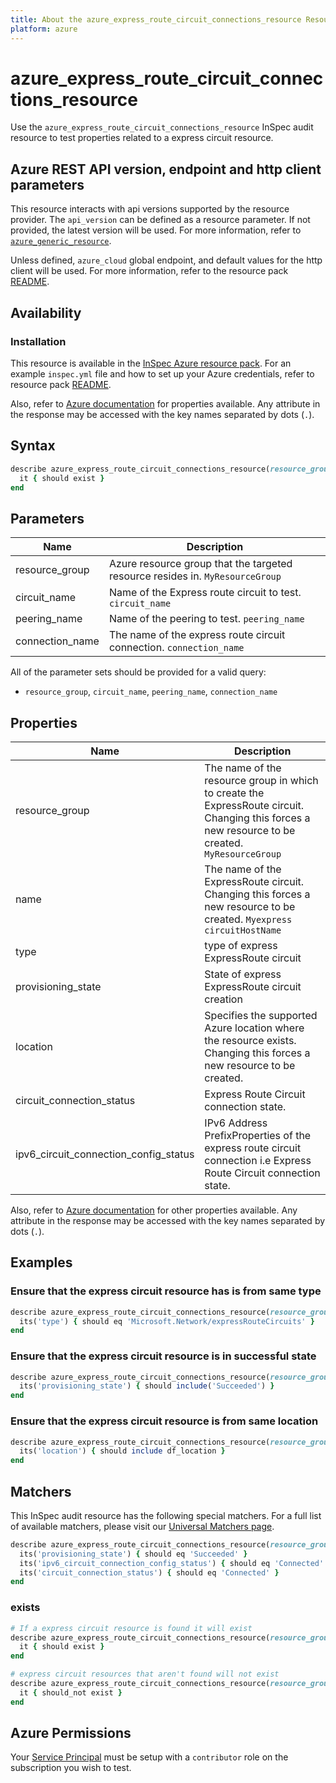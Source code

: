 ```yaml
---
title: About the azure_express_route_circuit_connections_resource Resource
platform: azure
---
```


# azure_express_route_circuit_connections_resource

Use the `azure_express_route_circuit_connections_resource` InSpec audit resource to test properties related to a express circuit resource.

## Azure REST API version, endpoint and http client parameters

This resource interacts with api versions supported by the resource provider.
The `api_version` can be defined as a resource parameter.
If not provided, the latest version will be used.
For more information, refer to [`azure_generic_resource`](azure_generic_resource.md).

Unless defined, `azure_cloud` global endpoint, and default values for the http client will be used.
For more information, refer to the resource pack [README](../../README.md).

## Availability

### Installation

This resource is available in the [InSpec Azure resource pack](https://github.com/inspec/inspec-azure).
For an example `inspec.yml` file and how to set up your Azure credentials, refer to resource pack [README](../../README.md#Service-Principal).



Also, refer to [Azure documentation](https://docs.microsoft.com/en-us/rest/api/expressroute/express-route-circuit-connections/get) for  properties available.
Any attribute in the response may be accessed with the key names separated by dots (`.`).
## Syntax

```ruby
describe azure_express_route_circuit_connections_resource(resource_group: 'example', circuit_name: 'cn', peering_name: 'pn', connection_name: 'cn') do
  it { should exist }
end
```
## Parameters

| Name                           | Description                                                                      |
|--------------------------------|----------------------------------------------------------------------------------|
| resource_group                 | Azure resource group that the targeted resource resides in. `MyResourceGroup`     |
| circuit_name                           | Name of the Express route circuit to test. `circuit_name`                                 |
| peering_name                           | Name of the peering to test. `peering_name`                                 |
| connection_name                           | The name of the express route circuit connection. `connection_name`                                 |

All of the parameter sets should be provided for a valid query:
- `resource_group`, `circuit_name`, `peering_name`, `connection_name`

## Properties

| Name                           | Description                                                                      |
|--------------------------------|----------------------------------------------------------------------------------|
| resource_group                 | The name of the resource group in which to create the ExpressRoute circuit. Changing this forces a new resource to be created. `MyResourceGroup`    |
| name                           | The name of the ExpressRoute circuit. Changing this forces a new resource to be created. `Myexpress circuitHostName`                          |
| type                           | type of express ExpressRoute circuit                                                          |
| provisioning_state             | State of express ExpressRoute circuit creation                                                |
| location             | Specifies the supported Azure location where the resource exists. Changing this forces a new resource to be created.                                              | 
| circuit_connection_status  | Express Route Circuit connection state. |
| ipv6_circuit_connection_config_status | IPv6 Address PrefixProperties of the express route circuit connection i.e Express Route Circuit connection state. |


Also, refer to [Azure documentation](https://docs.microsoft.com/en-us/rest/api/expressroute/express-route-circuits/get) for other properties available.
Any attribute in the response may be accessed with the key names separated by dots (`.`).


## Examples

### Ensure that the express circuit resource has is from same type
```ruby
describe azure_express_route_circuit_connections_resource(resource_group: 'example', circuit_name: 'cn', peering_name: 'pn', connection_name: 'cn') do
  its('type') { should eq 'Microsoft.Network/expressRouteCircuits' }
end
```
### Ensure that the express circuit resource is in successful state
```ruby
describe azure_express_route_circuit_connections_resource(resource_group: 'example', circuit_name: 'cn', peering_name: 'pn', connection_name: 'cn') do
  its('provisioning_state') { should include('Succeeded') }
end
```

### Ensure that the express circuit resource is from same location
```ruby
describe azure_express_route_circuit_connections_resource(resource_group: 'example', circuit_name: 'cn', peering_name: 'pn', connection_name: 'cn') do
  its('location') { should include df_location }
end
```
## Matchers

This InSpec audit resource has the following special matchers. For a full list of available matchers, please visit our [Universal Matchers page](/inspec/matchers/).
```ruby
describe azure_express_route_circuit_connections_resource(resource_group: 'example', circuit_name: 'cn', peering_name: 'pn', connection_name: 'cn') do
  its('provisioning_state') { should eq 'Succeeded' }
  its('ipv6_circuit_connection_config_status') { should eq 'Connected' }
  its('circuit_connection_status') { should eq 'Connected' }
end
```

### exists
```ruby
# If a express circuit resource is found it will exist
describe azure_express_route_circuit_connections_resource(resource_group: 'example', circuit_name: 'cn', peering_name: 'pn', connection_name: 'cn') do
  it { should exist }
end

# express circuit resources that aren't found will not exist
describe azure_express_route_circuit_connections_resource(resource_group: 'example', circuit_name: 'cn', peering_name: 'pn', connection_name: 'does_not_exist') do
  it { should_not exist }
end
```

## Azure Permissions

Your [Service Principal](https://docs.microsoft.com/en-us/azure/azure-resource-manager/resource-group-create-service-principal-portal) must be setup with a `contributor` role on the subscription you wish to test.